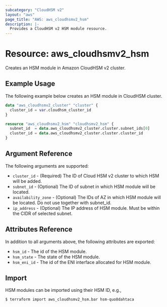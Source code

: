 ```yaml
---
subcategory: "CloudHSM v2"
layout: "aws"
page_title: "AWS: aws_cloudhsmv2_hsm"
description: |-
  Provides a CloudHSM v2 HSM module resource.
---
```


# Resource: aws_cloudhsmv2_hsm

Creates an HSM module in Amazon CloudHSM v2 cluster.

## Example Usage

The following example below creates an HSM module in CloudHSM cluster.

```terraform
data "aws_cloudhsmv2_cluster" "cluster" {
  cluster_id = var.cloudhsm_cluster_id
}

resource "aws_cloudhsmv2_hsm" "cloudhsmv2_hsm" {
  subnet_id  = data.aws_cloudhsmv2_cluster.cluster.subnet_ids[0]
  cluster_id = data.aws_cloudhsmv2_cluster.cluster.cluster_id
}
```

## Argument Reference

The following arguments are supported:

* `cluster_id` - (Required) The ID of Cloud HSM v2 cluster to which HSM will be added.
* `subnet_id` - (Optional) The ID of subnet in which HSM module will be located.
* `availability_zone` - (Optional) The IDs of AZ in which HSM module will be located. Do not use together with subnet_id.
* `ip_address` - (Optional) The IP address of HSM module. Must be within the CIDR of selected subnet.

## Attributes Reference

In addition to all arguments above, the following attributes are exported:

* `hsm_id` - The id of the HSM module.
* `hsm_state` - The state of the HSM module.
* `hsm_eni_id` - The id of the ENI interface allocated for HSM module.

## Import

HSM modules can be imported using their HSM ID, e.g.,

```
$ terraform import aws_cloudhsmv2_hsm.bar hsm-quo8dahtaca
```
